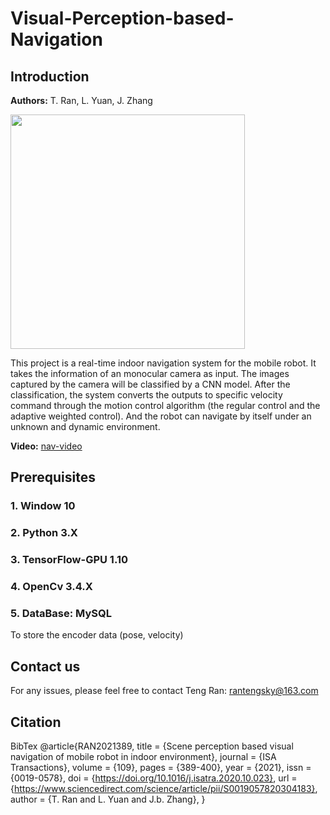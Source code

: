 # Visual-Perception-based-Navigation
## Introduction
**Authors:** T. Ran, L. Yuan, J. Zhang

<img src="https://github.com/rantengsky/Visual-Perception-based-Navigation/blob/master/pictures/fig1.png" width="375">

This project is a real-time indoor navigation system for the mobile robot. It takes the information of an monocular camera as input. The images captured by the camera will be classified by a CNN model. After the classification, the system converts the outputs to specific velocity command through the motion control algorithm (the regular control and the adaptive weighted control). And the robot can navigate by itself under an unknown and dynamic environment.

**Video:** [nav-video](http://i.youku.com/i/UNjgyMjQ5NzM0NA==/videos?spm=a2hzp.8244740.0.0)

## Prerequisites

### 1. Window 10

### 2. Python 3.X

### 3. TensorFlow-GPU 1.10

### 4. OpenCv 3.4.X

### 5. DataBase: MySQL

To store the encoder data (pose, velocity)

## Contact us

For any issues, please feel free to contact Teng Ran: rantengsky@163.com

## Citation
BibTex
@article{RAN2021389,
title = {Scene perception based visual navigation of mobile robot in indoor environment},
journal = {ISA Transactions},
volume = {109},
pages = {389-400},
year = {2021},
issn = {0019-0578},
doi = {https://doi.org/10.1016/j.isatra.2020.10.023},
url = {https://www.sciencedirect.com/science/article/pii/S0019057820304183},
author = {T. Ran and L. Yuan and J.b. Zhang},
}
